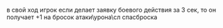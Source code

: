 в свой ход игрок если делает заявку боевого действия за 3 сек, то он получает +1 на бросок атаки\урона\сл спасброска